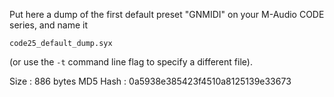 Put here a dump of the first default preset "GNMIDI" on your M-Audio CODE series,
and name it

`code25_default_dump.syx`

(or use the `-t` command line flag to specify a different file).

Size : 886 bytes
MD5 Hash : 0a5938e385423f4510a8125139e33673

